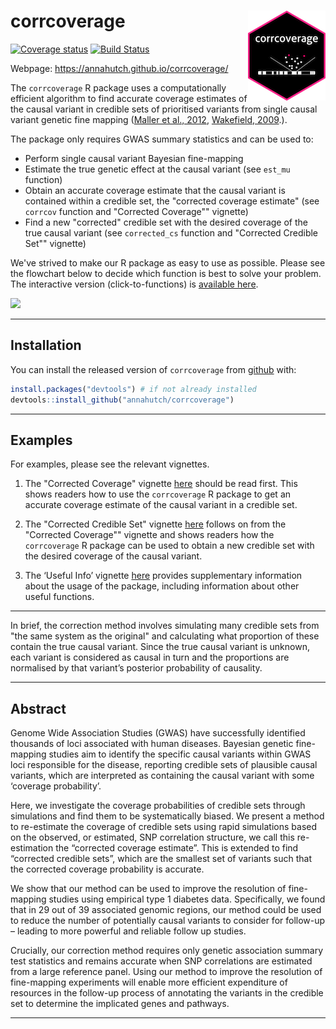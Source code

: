 
<!-- README.md is generated from README.Rmd. Please edit that file -->

# corrcoverage <img src="man/figures/logo.png" align="right" />

[![Coverage
status](https://codecov.io/gh/annahutch/corrcoverage/branch/master/graph/badge.svg)](https://codecov.io/github/annahutch/corrcoverage?branch=master)
[![Build
Status](https://travis-ci.org/annahutch/corrcoverage.svg?branch=master)](https://travis-ci.org/annahutch/corrcoverage)

Webpage: <https://annahutch.github.io/corrcoverage/>

The `corrcoverage` R package uses a computationally efficient algorithm
to find accurate coverage estimates of the causal variant in credible
sets of prioritised variants from single causal variant genetic fine mapping ([Maller et
al., 2012](https://www.ncbi.nlm.nih.gov/pubmed/23104008),
[Wakefield, 2009](https://onlinelibrary.wiley.com/doi/abs/10.1002/gepi.20359).).

The package only requires GWAS summary statistics and can be used to:

  - Perform single causal variant Bayesian fine-mapping
  - Estimate the true genetic effect at the causal variant (see `est_mu`
    function)
  - Obtain an accurate coverage estimate that the causal variant 
    is contained within a credible set, the "corrected coverage estimate"
    (see `corrcov` function and "Corrected Coverage"" vignette)
  - Find a new "corrected" credible set with the desired coverage of the
    true causal variant (see `corrected_cs` function and 
    "Corrected Credible Set"" vignette)

We've strived to make our R package as easy to use as possible. 
Please see the flowchart below to decide which function is best to solve
your problem. The interactive version (click-to-functions) is [available
here](https://annahutch.github.io/PhD/package_flowchart.html).

![](https://annahutch.github.io/PhD/package_flowchart.svg)

-----

## Installation

You can install the released version of `corrcoverage` from
[github](https://github.com/) with:

``` r
install.packages("devtools") # if not already installed
devtools::install_github("annahutch/corrcoverage")
```

-----

## Examples

For examples, please see the relevant vignettes.

1. The "Corrected Coverage" vignette
[here](https://annahutch.github.io/corrcoverage/articles/Corrected-Coverage.html)
should be read first. This shows readers how to use the `corrcoverage` R
package to get an accurate coverage estimate of the causal variant in a
credible set.

2. The "Corrected Credible Set" vignette
[here](https://annahutch.github.io/corrcoverage/articles/New-Credible-Set.html)
follows on from the "Corrected Coverage"" vignette and shows readers how
the `corrcoverage` R package can be used to obtain a new credible set with
the desired coverage of the causal variant.

3. The ‘Useful Info’ vignette
[here](https://annahutch.github.io/corrcoverage/articles/Useful-Info.html)
provides supplementary information about the usage of the package,
including information about other useful functions.

-----

In brief, the correction method involves simulating many credible sets
from "the same system as the original" and calculating what proportion of
these contain the true causal variant. Since the true causal variant is 
unknown, each variant is considered as causal in turn and the proportions 
are normalised by that variant’s posterior probability of causality.

-----

## Abstract

Genome Wide Association Studies (GWAS) have successfully identified thousands of loci associated with human diseases. Bayesian genetic fine-mapping studies aim to identify the specific causal variants within GWAS loci responsible for the disease, reporting credible sets of plausible causal variants, which are interpreted as containing the causal variant with some ‘coverage probability’.

Here, we investigate the coverage probabilities of credible sets through simulations and find them to be systematically biased. We present a method to re-estimate the coverage of credible sets using rapid simulations based on the observed, or estimated, SNP correlation structure, we call this re-estimation the “corrected coverage estimate”. This is extended to find “corrected credible sets”, which are the smallest set of variants such that the corrected coverage probability is accurate. 

We show that our method can be used to improve the resolution of fine-mapping studies using empirical type 1 diabetes data. Specifically, we found that in 29 out of 39 associated genomic regions, our method could be used to reduce the number of potentially causal variants to consider for follow-up – leading to more powerful and reliable follow up studies. 

Crucially, our correction method requires only genetic association summary test statistics and remains accurate when SNP correlations are estimated from a large reference panel. Using our method to improve the resolution of fine-mapping experiments will enable more efficient expenditure of resources in the follow-up process of annotating the variants in the credible set to determine the implicated genes and pathways. 

-----
